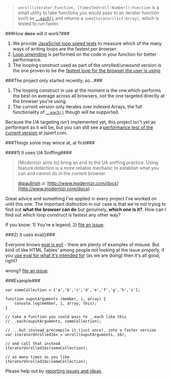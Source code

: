 > `unroll(iterator:Function, [timesToUnroll:Number]):Function` is a small utility to take functions you would pass to an iterator function such as [`_.each()`](http://documentcloud.github.com/underscore/#each) and returns a `someIterator(list:Array)`, which is tested to run faster.

###How ~~does~~ will it work?###

1. We provide [JavaScript loop speed tests](http://jsperf.com/different-kinds-of-loop/2#run) to measure which of the many ways of writing loops are the fastest *per browser*.
1. [Loop unwinding](http://en.wikipedia.org/wiki/Loop_unwinding) is performed on the code in your function for better performance.
1. The looping construct used as part of the unrolled/unwound version is the one proven to be the [fastest loop for the browser the user is using](http://jsperf.com/different-kinds-of-loop/2#run).

###The project only started recently, so...###

1. The looping construct in use at the moment is the one which performs the best on average across all browsers, not the one targeted directly at the browser you're using.
1. The current version only iterates over indexed Arrays, the full functionality of [`_.each()`](http://documentcloud.github.com/underscore/#each) though will be supported.

Because the UA targeting isn't implemented yet, this project isn't yet as performant as it will be, but you can still see a [performance test of the current version](http://jsperf.com/precompiled-each-iterators/4#run) at jsperf.com.

###Things some may wince at, at first###

####1) It uses UA Sniffing####

> [Modernizr aims to] bring an end to the UA sniffing practice. Using feature detection is a more reliable mechanic to establish what you can and cannot do in the current browser
> 
> [@paulirish](https://github.com/paulirish) at [http://www.modernizr.com/docs](http://www.modernizr.com/docs)

Great advice and something I've applied in every project I've worked on until this one. The important distinction in our case is that we're not trying to find out **what the browser can do** but genuinely, **which one is it?**. How can I find out which loop construct is fastest any other way? 

If you know: 1) You're a legend, 2) [file an issue](https://github.com/JamieMason/Precompiled-each-Iterators/issues/new). 

###2) it uses eval()###

Everyone knows [eval is evil](http://blogs.msdn.com/b/ericlippert/archive/2003/11/01/53329.aspx) - there are plenty of examples of misuse. But kind of like HTML Tables' among people not looking at the issue properly, if you [use eval for what it's intended for](http://berniesumption.com/software/eval-considered-useful/) (as we are doing) then it's all good, right?

wrong? [file an issue](https://github.com/JamieMason/Precompiled-each-Iterators/issues/new).

###Example###

	var someCollection = ['a','b','c','d','e','f','g','h','i'];

	function ouputArguments (member, i, array) {
		console.log(member, i, array, this);
	}

	// take a function you could pass to _.each like this
	// _.each(ouputArguments, someCollection);
	
	// ...but instead precompile it (just once), into a faster version
	var iteratorUnrolled16x = unroll(ouputArguments, 16);
	
	// and call that instead
	iteratorUnrolled16x(someCollection);
	
	// as many times as you like
	iteratorUnrolled16x(someCollection);

Please help out by [reporting issues and ideas](https://github.com/JamieMason/Precompiled-each-Iterators/issues).